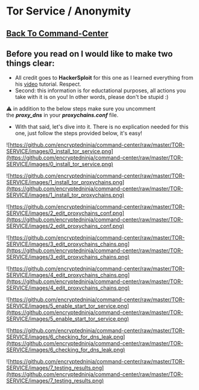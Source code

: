 # Tor Service / Anonymity

## [Back To Command-Center](https://github.com/encryptedninja/command-center/blob/dev/README.md)

## Before you read on I would like to make two things clear:

- All credit goes to **HackerSploit** for this one as I learned everything from his [video](https://youtu.be/NN9fQwiomAU) tutorial. Respect.
- Second: this information is for eductational purposes, all actions you take with it is on you! In other words, please don't be stupid :)

⚠️ in addition to the below steps make sure you uncomment the ***proxy_dns*** in your ***proxychains.conf*** file.

- With that said, let's dive into it. There is no explication needed for this one, just follow the steps provided below, it's easy!

![https://github.com/encryptedninja/command-center/raw/master/TOR-SERVICE/images/0_install_tor_service.png](https://github.com/encryptedninja/command-center/raw/master/TOR-SERVICE/images/0_install_tor_service.png)

![https://github.com/encryptedninja/command-center/raw/master/TOR-SERVICE/images/1_install_tor_proxychains.png](https://github.com/encryptedninja/command-center/raw/master/TOR-SERVICE/images/1_install_tor_proxychains.png)

![https://github.com/encryptedninja/command-center/raw/master/TOR-SERVICE/images/2_edit_proxychains_conf.png](https://github.com/encryptedninja/command-center/raw/master/TOR-SERVICE/images/2_edit_proxychains_conf.png)

![https://github.com/encryptedninja/command-center/raw/master/TOR-SERVICE/images/3_edit_proxychains_chains.png](https://github.com/encryptedninja/command-center/raw/master/TOR-SERVICE/images/3_edit_proxychains_chains.png)

![https://github.com/encryptedninja/command-center/raw/master/TOR-SERVICE/images/4_edit_proxychains_chains.png](https://github.com/encryptedninja/command-center/raw/master/TOR-SERVICE/images/4_edit_proxychains_chains.png)

![https://github.com/encryptedninja/command-center/raw/master/TOR-SERVICE/images/5_enable_start_tor_service.png](https://github.com/encryptedninja/command-center/raw/master/TOR-SERVICE/images/5_enable_start_tor_service.png)

![https://github.com/encryptedninja/command-center/raw/master/TOR-SERVICE/images/6_checking_for_dns_leak.png](https://github.com/encryptedninja/command-center/raw/master/TOR-SERVICE/images/6_checking_for_dns_leak.png)

![https://github.com/encryptedninja/command-center/raw/master/TOR-SERVICE/images/7_testing_results.png](https://github.com/encryptedninja/command-center/raw/master/TOR-SERVICE/images/7_testing_results.png)
